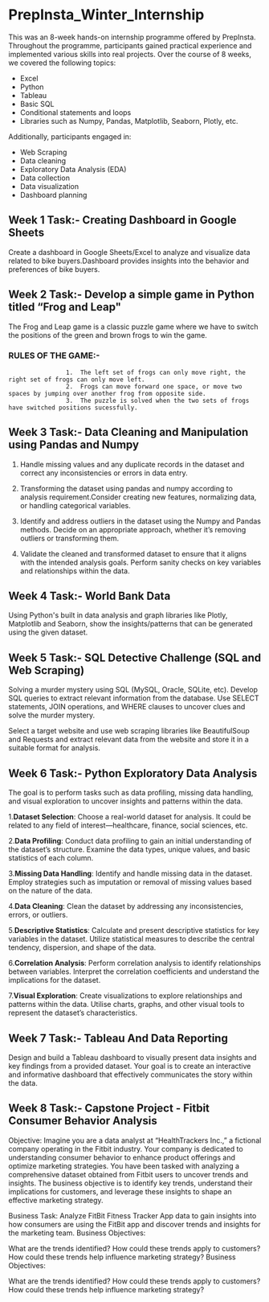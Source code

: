 # PrepInsta_Winter_Internship

This was an 8-week hands-on internship programme offered by PrepInsta. Throughout the programme, participants gained practical experience and implemented various skills into real projects. Over the course of 8 weeks, we covered the following topics:

- Excel
- Python
- Tableau
- Basic SQL
- Conditional statements and loops
- Libraries such as Numpy, Pandas, Matplotlib, Seaborn, Plotly, etc.

Additionally, participants engaged in:

- Web Scraping
- Data cleaning
- Exploratory Data Analysis (EDA)
- Data collection
- Data visualization
- Dashboard planning

## Week 1 Task:- Creating Dashboard in Google Sheets

Create a dashboard in Google Sheets/Excel to analyze and visualize data related to bike buyers.Dashboard provides insights into the behavior and preferences of bike buyers.

## Week 2 Task:- Develop a simple game in Python titled “Frog and Leap"

The Frog and Leap game is a classic puzzle game where we have to switch the positions of the green and brown frogs to win the game.

### RULES OF THE GAME:-

                    1.  The left set of frogs can only move right, the right set of frogs can only move left.
                    2.  Frogs can move forward one space, or move two spaces by jumping over another frog from opposite side.
                    3.  The puzzle is solved when the two sets of frogs have switched positions sucessfully.


## Week 3 Task:- Data Cleaning and Manipulation using Pandas and Numpy

1. Handle missing values and any duplicate records in the dataset and correct any inconsistencies or errors in data entry.

2. Transforming the dataset using pandas and numpy according to analysis requirement.Consider creating new features, normalizing data, or handling categorical variables.

3. Identify and address outliers in the dataset using the Numpy and Pandas methods. Decide on an appropriate approach, whether it’s removing outliers or transforming them.

4. Validate the cleaned and transformed dataset to ensure that it aligns with the intended analysis goals. Perform sanity checks on key variables and relationships within the data.

## Week 4 Task:- World Bank Data

Using Python's built in data analysis and graph libraries like Plotly, Matplotlib and Seaborn, show the insights/patterns that can be generated using the given dataset.

## Week 5 Task:- SQL Detective Challenge (SQL and Web Scraping)

Solving a murder mystery using SQL (MySQL, Oracle, SQLite, etc). Develop SQL queries to extract relevant information from the database. Use SELECT statements, JOIN operations, and WHERE clauses to uncover clues and solve the murder mystery.

Select a target website and use web scraping libraries like BeautifulSoup and Requests and extract relevant data from the website and store it in a suitable format for analysis.

## Week 6 Task:- Python Exploratory Data Analysis
The goal is to perform tasks such as data profiling, missing data handling, and visual exploration to uncover insights and patterns within the data.

1.**Dataset Selection**: Choose a real-world dataset for analysis. It could be related to any field of interest—healthcare, finance, social sciences, etc.

2.**Data Profiling**: Conduct data profiling to gain an initial understanding of the dataset’s structure. Examine the data types, unique values, and basic statistics of each column.

3.**Missing Data Handling**: Identify and handle missing data in the dataset. Employ strategies such as imputation or removal of missing values based on the nature of the data.

4.**Data Cleaning**: Clean the dataset by addressing any inconsistencies, errors, or outliers.

5.**Descriptive Statistics**: Calculate and present descriptive statistics for key variables in the dataset. Utilize statistical measures to describe the central tendency, dispersion, and shape of the data.

6.**Correlation Analysis**: Perform correlation analysis to identify relationships between variables. Interpret the correlation coefficients and understand the implications for the dataset.

7.**Visual Exploration**: Create visualizations to explore relationships and patterns within the data. Utilise charts, graphs, and other visual tools to represent the dataset’s characteristics.

## Week 7 Task:- Tableau And Data Reporting

Design and build a Tableau dashboard to visually present data insights and key findings from a provided dataset. Your goal is to create an interactive and informative dashboard that effectively communicates the story within the data.

## Week 8 Task:- Capstone Project - Fitbit Consumer Behavior Analysis
Objective: Imagine you are a data analyst at “HealthTrackers Inc.,” a fictional company operating in the Fitbit industry. Your company is dedicated to understanding consumer behavior to enhance product offerings and optimize marketing strategies. You have been tasked with analyzing a comprehensive dataset obtained from Fitbit users to uncover trends and insights. The business objective is to identify key trends, understand their implications for customers, and leverage these insights to shape an effective marketing strategy.

Business Task: Analyze FitBit Fitness Tracker App data to gain insights into how consumers are using the FitBit app and discover trends and insights for the marketing team. Business Objectives:

What are the trends identified?
How could these trends apply to customers?
How could these trends help influence marketing strategy?
Business Objectives:

What are the trends identified?
How could these trends apply to customers?
How could these trends help influence marketing strategy?


